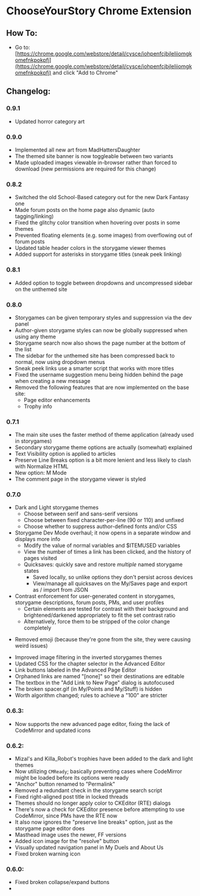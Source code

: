 # ChooseYourStory Chrome Extension

## How To:

+ Go to: [https://chrome.google.com/webstore/detail/cysce/iohpenfcjbjleliiomgkomefnkpokpfj](https://chrome.google.com/webstore/detail/cysce/iohpenfcjbjleliiomgkomefnkpokpfj) and click "Add to Chrome"

## Changelog:

### 0.9.1
+ Updated horror category art

### 0.9.0
+ Implemented all new art from MadHattersDaughter
+ The themed site banner is now toggleable between two variants
+ Made uploaded images viewable in-browser rather than forced to download (new permissions are required for this change)

### 0.8.2
+ Switched the old School-Based category out for the new Dark Fantasy one
+ Made forum posts on the home page also dynamic (auto tagging/linking)
+ Fixed the glitchy color transition when hovering over posts in some themes
+ Prevented floating elements (e.g. some images) from overflowing out of forum posts
+ Updated table header colors in the storygame viewer themes
+ Added support for asterisks in storygame titles (sneak peek linking)

### 0.8.1
+ Added option to toggle between dropdowns and uncompressed sidebar on the unthemed site

### 0.8.0
+ Storygames can be given temporary styles and suppression via the dev panel
+ Author-given storygame styles can now be globally suppressed when using any theme
+ Storygame search now also shows the page number at the bottom of the list
+ The sidebar for the unthemed site has been compressed back to normal, now using dropdown menus
+ Sneak peek links use a smarter script that works with more titles
+ Fixed the username suggestion menu being hidden behind the page when creating a new message
+ Removed the following features that are now implemented on the base site:
  + Page editor enhancements
  + Trophy info

### 0.7.1
+ The main site uses the faster method of theme application (already used in storygames)
+ Secondary storygame theme options are actually (somewhat) explained
+ Text Visibility option is applied to articles
+ Preserve Line Breaks option is a bit more lenient and less likely to clash with Normalize HTML
+ New option: M Mode
+ The comment page in the storygame viewer is styled

### 0.7.0
+ Dark and Light storygame themes
  + Choose between serif and sans-serif versions
  + Choose between fixed character-per-line (90 or 110) and unfixed
  + Choose whether to suppress author-defined fonts and/or CSS
+ Storygame Dev Mode overhaul; it now opens in a separate window and displays more info
  + Modify the value of normal variables and $ITEMUSED variables
  + View the number of times a link has been clicked, and the history of pages visited
  + Quicksaves: quickly save and restore *multiple* named storygame states
    + Saved locally, so unlike options they don't persist across devices
    + View/manage all quicksaves on the My/Saves page and export as / import from JSON
+ Contrast enforcement for user-generated content in storygames, storygame descriptions, forum posts, PMs, and user profiles
  + Certain elements are tested for contrast with their background and brightened/darkened appropriately to fit the set contrast ratio
  + Alternatively, force them to be stripped of the color change completely
- Removed emoji (because they're gone from the site, they were causing weird issues)
+ Improved image filtering in the inverted storygames themes
+ Updated CSS for the chapter selector in the Advanced Editor
+ Link buttons labeled in the Advanced Page Editor
+ Orphaned links are named "[none]" so their destinations are editable
+ The textbox in the "Add Link to New Page" dialog is autofocused
+ The broken spacer.gif (in My/Points and My/Stuff) is hidden
+ Worth algorithm changed; rules to achieve a "100" are stricter

### 0.6.3:
+ Now supports the new advanced page editor, fixing the lack of CodeMirror and updated icons

### 0.6.2:
+ Mizal's and Killa_Robot's trophies have been added to the dark and light themes
+ Now utilizing `CMReady`; basically preventing cases where CodeMirror might be loaded before its options were ready
+ "Anchor" button renamed to "Permalink"
+ Removed a redundant check in the storygame search script
+ Fixed right-aligned post title in locked threads
+ Themes should no longer apply color to CKEditor (RTE) dialogs
+ There's now a check for CKEditor presence before attempting to use CodeMirror, since PMs have the RTE now
+ It also now ignores the "preserve line breaks" option, just as the storygame page editor does
+ Masthead image uses the newer, FF versions
+ Added icon image for the "resolve" button
+ Visually updated navigation panel in My Duels and About Us
+ Fixed broken warning icon

### 0.6.0:
+ Fixed broken collapse/expand buttons
+ <script> and <style> elements are ignored when applying forum post formatting
+ Autocomplete for tagging members (on the forums with the CodeMirror editor)
  + After three characters, it polls a larger list of members instead of just the ones online
+ Inverted storygame viewer theme; flips brightness and saturation, but retains hue; images are relatively untouched
  + Also included a total color invert
  + This is intended to be a temporary option until a true dark theme is implemented
+ Added storygame categories to navbar

### 0.5.1:
+ Patched post preview overflow

### 0.4.9:
+ Preview HTML when replying, editing, or making a new post
    + Enabled only when both async enhancements are on and rich text is off
    + Preview is done live, so it's constrained to a sandboxed iframe
+ HTML Normalization for forum posts (works with either plain text editor; on by default)
    + Mainly, it prevents unclosed tags from affecting the rest of the thread, though leaving a tag unclosed is still liable to cause strange behavior internally
    + Additionally, characters outside of the ISO 8859-1 range (including emoji), which would normally be turned into "?", are converted into hexadecimal HTML entities
    + Also preserves whitespace and forces all attribute values to be double quoted
+ The "Logged in as [user]" footer now links to the user's profile page
+ Online/offline status in user's profile sidebar
+ Theme tweaks
    + Forum post title no longer shoved to the right when there are no buttons
    + Forum post title CSS updated in general
    + Avatarless users have borders instead of blank boxes in the forums
    + A few new replaced icons, including some of those on admin-only buttons
    + Navbar text shrinks to better accommodate items if there are more than six (i.e. for admins)
+ CodeMirror ligatures are context sensitive (disabled in strings and plain text) and can be turned off entirely (they're off by default)

+ Title font now uses lining numerals (numbers all stay above the baseline)

+ Switch Route 159 typeface from OpenType to WOFF (and weight 300 to 400)

### 0.4.8:
- Div wrapper for replies
- Smarter forum action buttons

### Pre-0.4.8:

HTTPS support

+ Complete overhaul of storygame search functionality
	+ Can search by tag, rating, length, etc.

+ Things you wish were clicky links are now clicky
	+ Any posted links, member tags, unpublished games, and much more.

+ Site navigation links are available from every webpage
	+ Can access through drop-down menus if using themed CYS.

+ Complete graphic overhaul
	+ New icons, symbols, and trophy graphics that are more modern in both looks and format

+ Complete MyStuff overhaul
	+ Arrange widgets for messages, storygames, your notepad, points, and anything else you can think of to create a great dashboard area where you can see everything you need to at once.
	+ Toggleable 

+ Able to collapse and anchor thread posts
	+ Anchoring allows one to copy the direct post link
	+ Collapsing allows one to read long threads with greater organization ability; allows one to collapse a post and it's replies for better screenshots and archiving ability

+ New profile settings
	+ Storygame Developer Mode
		~ Allows for in-preview variable editing
		~ Shows link and page IDs for testing and development purposes
	+ CYS theme integration
		~ Makes the site beautiful; Dark Mode for easy browsing at night, light mode for an elegant new look with the same comfy feel, or just keep the default :)
	+ Choose to recieve alerts or not
		~ Customize whether you see alerts as a badge on the CYS extension icon without even having the site open!
		~ Choose what alerts you want to be notified of

+ Text editors have toggleable syntax highlighting
	+ Very useful for coding CYS-script or post HTML
	+ Colors the text of key elements and allows for ease of finding particular sections of code
	+ Quite useful for debugging code and identifying mistakes

+ Lots of nit-picky fixes
	+ Some letters were a misaligned by a pixel...we fixed those and some other stuff you'd never notice.
